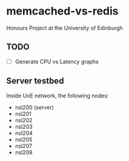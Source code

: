 # memcached-vs-redis
Honours Project at the University of Edinburgh

## TODO
- [ ] Generate CPU vs Latency graphs

## Server testbed
Inside UoE network, the following nodes:
* nsl200 (server)
* nsl201
* nsl202
* nsl203
* nsl204
* nsl205
* nsl207
* nsl208
